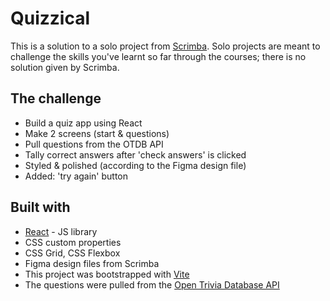 # Quizzical

This is a solution to a solo project from [Scrimba](https://www.scrimba.com).
Solo projects are meant to challenge the skills you've learnt so far through the courses; there is no solution given by Scrimba.

## The challenge

- Build a quiz app using React
- Make 2 screens (start & questions)
- Pull questions from the OTDB API
- Tally correct answers after 'check answers' is clicked
- Styled & polished (according to the Figma design file)
- Added: 'try again' button

## Built with

- [React](https://reactjs.org/) - JS library
- CSS custom properties
- CSS Grid, CSS Flexbox
- Figma design files from Scrimba
- This project was bootstrapped with [Vite](https://vitejs.dev/)
- The questions were pulled from the [Open Trivia Database API](https://opentdb.com/)

